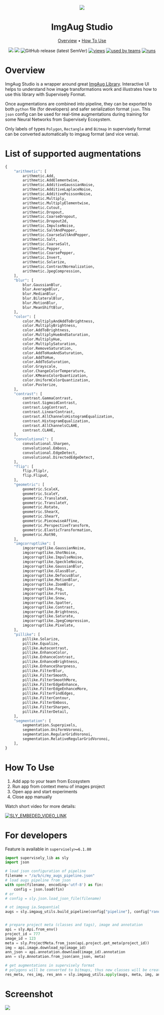 <div align="center" markdown>
<img src="https://i.imgur.com/biseFXX.png"/>

# ImgAug Studio

<p align="center">
  <a href="#Overview">Overview</a> •
  <a href="#How-To-Use">How To Use</a>
</p>


[![](https://img.shields.io/badge/supervisely-ecosystem-brightgreen)](https://ecosystem.supervise.ly/apps/supervisely-ecosystem/imgaug-studio)
[![](https://img.shields.io/badge/slack-chat-green.svg?logo=slack)](https://supervise.ly/slack)
![GitHub release (latest SemVer)](https://img.shields.io/github/v/release/supervisely-ecosystem/imgaug-studio)
[![views](https://app.supervise.ly/public/api/v3/ecosystem.counters?repo=supervisely-ecosystem/imgaug-studio&counter=views&label=views)](https://supervise.ly)
[![used by teams](https://app.supervise.ly/public/api/v3/ecosystem.counters?repo=supervisely-ecosystem/imgaug-studio&counter=downloads&label=used%20by%20teams)](https://supervise.ly)
[![runs](https://app.supervise.ly/public/api/v3/ecosystem.counters?repo=supervisely-ecosystem/imgaug-studio&counter=runs&label=runs&123)](https://supervise.ly)

</div>

# Overview

ImgAug Studio is a wrapper around great [ImgAug Library](https://github.com/aleju/imgaug). Interactive UI helps to 
understand how image transformations work and illustrates how to use this library with Supervisely Format. 

Once augmentations are combined into pipeline, they can be exported to both `python` file (for developers) and safer 
serialization format `json`. This `json` config can be used for real-time augmentations during training for some 
Neural Networks from Supervisely Ecosystem.  

Only labels of types `Polygon`, `Rectangle` and `Bitmap` in supervisely format can be converted automatically to imgaug 
format (and vice versa). 

# List of supported augmentations

```python
{
    "arithmetic": [
        arithmetic.Add,
        arithmetic.AddElementwise,
        arithmetic.AdditiveGaussianNoise,
        arithmetic.AdditiveLaplaceNoise,
        arithmetic.AdditivePoissonNoise,
        arithmetic.Multiply,
        arithmetic.MultiplyElementwise,
        arithmetic.Cutout,
        arithmetic.Dropout,
        arithmetic.CoarseDropout,
        arithmetic.Dropout2d,
        arithmetic.ImpulseNoise,
        arithmetic.SaltAndPepper,
        arithmetic.CoarseSaltAndPepper,
        arithmetic.Salt,
        arithmetic.CoarseSalt,
        arithmetic.Pepper,
        arithmetic.CoarsePepper,
        arithmetic.Invert,
        arithmetic.Solarize,
        arithmetic.ContrastNormalization,
        arithmetic.JpegCompression,
    ],
    "blur": [
        blur.GaussianBlur,
        blur.AverageBlur,
        blur.MedianBlur,
        blur.BilateralBlur,
        blur.MotionBlur,
        blur.MeanShiftBlur,
    ],
    "color": [
        color.MultiplyAndAddToBrightness,
        color.MultiplyBrightness,
        color.AddToBrightness,
        color.MultiplyHueAndSaturation,
        color.MultiplyHue,
        color.MultiplySaturation,
        color.RemoveSaturation,
        color.AddToHueAndSaturation,
        color.AddToHue,
        color.AddToSaturation,
        color.Grayscale,
        color.ChangeColorTemperature,
        color.KMeansColorQuantization,
        color.UniformColorQuantization,
        color.Posterize,
    ],
    "contrast": [
        contrast.GammaContrast,
        contrast.SigmoidContrast,
        contrast.LogContrast,
        contrast.LinearContrast,
        contrast.AllChannelsHistogramEqualization,
        contrast.HistogramEqualization,
        contrast.AllChannelsCLAHE,
        contrast.CLAHE,
    ],
    "convolutional": [
        convolutional.Sharpen,
        convolutional.Emboss,
        convolutional.EdgeDetect,
        convolutional.DirectedEdgeDetect,
    ],
    "flip": [
        flip.Fliplr,
        flip.Flipud,
    ],
    "geometric": [
        geometric.ScaleX,
        geometric.ScaleY,
        geometric.TranslateX,
        geometric.TranslateY,
        geometric.Rotate,
        geometric.ShearX,
        geometric.ShearY,
        geometric.PiecewiseAffine,
        geometric.PerspectiveTransform,
        geometric.ElasticTransformation,
        geometric.Rot90,
    ],
    "imgcorruptlike": [
        imgcorruptlike.GaussianNoise,
        imgcorruptlike.ShotNoise,
        imgcorruptlike.ImpulseNoise,
        imgcorruptlike.SpeckleNoise,
        imgcorruptlike.GaussianBlur,
        imgcorruptlike.GlassBlur,
        imgcorruptlike.DefocusBlur,
        imgcorruptlike.MotionBlur,
        imgcorruptlike.ZoomBlur,
        imgcorruptlike.Fog,
        imgcorruptlike.Frost,
        imgcorruptlike.Snow,
        imgcorruptlike.Spatter,
        imgcorruptlike.Contrast,
        imgcorruptlike.Brightness,
        imgcorruptlike.Saturate,
        imgcorruptlike.JpegCompression,
        imgcorruptlike.Pixelate,
    ],
    "pillike": [
        pillike.Solarize,
        pillike.Equalize,
        pillike.Autocontrast,
        pillike.EnhanceColor,
        pillike.EnhanceContrast,
        pillike.EnhanceBrightness,
        pillike.EnhanceSharpness,
        pillike.FilterBlur,
        pillike.FilterSmooth,
        pillike.FilterSmoothMore,
        pillike.FilterEdgeEnhance,
        pillike.FilterEdgeEnhanceMore,
        pillike.FilterFindEdges,
        pillike.FilterContour,
        pillike.FilterEmboss,
        pillike.FilterSharpen,
        pillike.FilterDetail,
    ],
    "segmentation": [
        segmentation.Superpixels,
        segmentation.UniformVoronoi,
        segmentation.RegularGridVoronoi,
        segmentation.RelativeRegularGridVoronoi,
    ],
}
```

# How To Use

1. Add app to your team from Ecosystem
2. Run app from context menu of images project
3. Open app and start experiments
4. Close app manually


Watch short video for more details:

<a data-key="sly-embeded-video-link" href="https://youtu.be/zdjRMb8BlPU" data-video-code="zdjRMb8BlPU">
    <img src="https://i.imgur.com/ZQPmtfk.png" alt="SLY_EMBEDED_VIDEO_LINK"  style="max-width:100%;">
</a>

# For developers
Feature is available in `supervisely>=6.1.80`

```python
import supervisely_lib as sly
import json

# load json configuration of pipeline
filename = "/a/b/c/my_augs_pipeline.json"
# load augs pipeline from json
with open(filename, encoding='utf-8') as fin:
    config = json.load(fin)
# or
# config = sly.json.load_json_file(filename)

# ot imgaug ia.Sequential
augs = sly.imgaug_utils.build_pipeline(config["pipeline"], config["random_order"])


# prepare project meta (classes and tags), image and annotation
api = sly.Api.from_env()
project_id = 777
image_id = 123
meta = sly.ProjectMeta.from_json(api.project.get_meta(project_id))
img = api.image.download_np(image_id)
ann_json = api.annotation.download(image_id).annotation
ann = sly.Annotation.from_json(ann_json, meta)

# get augmentations in supervisely format 
# polygons will be converted to bitmaps, thus new classes will be created and stored in res_meta
res_meta, res_img, res_ann = sly.imgaug_utils.apply(augs, meta, img, ann)
```


# Screenshot

<img src="https://i.imgur.com/vQ9hrCI.png"/>
